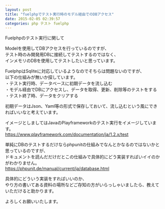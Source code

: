 ```yaml
---
layout: post
title: "fuelphpでテスト実行時のモデル経由でのDBアクセス"
date: 2015-02-05 02:39:57
categories: php テスト fuelphp
---
```

<p>Fuelphpのテスト実行に関して</p>

<p>Modelを使用してDBアクセスを行っているのですが、<br>
テスト時のみ開発用DBに接続してテストするのではなく、<br>
インメモリのDBを使用してテストしたいと思っています。</p>

<p>FuelphpはSqliteに対応しているようなのでそちらは問題ないのですが、<br>
以下の仕組みが無いか探しています。<br>
・テスト実行時、データベースに初期データを流し込む<br>
・モデル経由でDBにアクセスし、データを取得、更新、削除等のテストをする<br>
・テスト終了時、データをクリアする</p>

<p>初期データはJson、Yaml等の形式で保存しておいて、流し込むという風にできればいいなと考えています。</p>

<p>イメージとしましてはJavaのPlayframeworkのテスト実行をイメージしています。<br>
<a href="https://www.playframework.com/documentation/ja/1.2.x/test" rel="nofollow">https://www.playframework.com/documentation/ja/1.2.x/test</a></p>

<p>単純にDBのテストするだけならphpunitの仕組みでなんとかなるのではないかと思っているのですが、<br>
ドキュメントを読んだだけだとこの仕組みで具体的にどう実装すればいイイのかがわかりません。<br>
<a href="https://phpunit.de/manual/current/ja/database.html" rel="nofollow">https://phpunit.de/manual/current/ja/database.html</a></p>

<p>具体的にどういう実装をすればいいのか、<br>
やり方の書いてある資料の場所などご存知の方がいらっしゃいましたら、教えていただけると助かります。</p>

<p>よろしくお願いいたします。</p>
